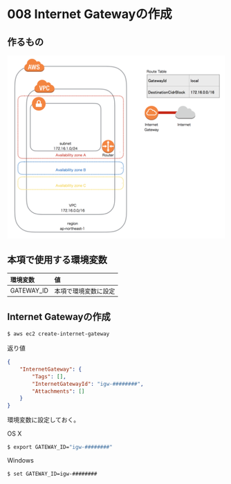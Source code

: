 # 008 Internet Gatewayの作成

## 作るもの

![](/img/vpc/vpc008.png)


## 本項で使用する環境変数

|環境変数|値|
|:--|:--|
|GATEWAY_ID|本項で環境変数に設定|

## Internet Gatewayの作成

```bash
$ aws ec2 create-internet-gateway
```

返り値

```json
{
    "InternetGateway": {
        "Tags": [], 
        "InternetGatewayId": "igw-########", 
        "Attachments": []
    }
}
```

環境変数に設定しておく。

OS X

```bash
$ export GATEWAY_ID="igw-########"
```

Windows

```bash
$ set GATEWAY_ID=igw-########
```